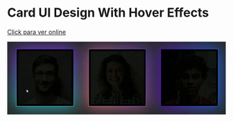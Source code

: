 # Card UI Design With Hover Effects


[Click para ver online](https://sebagnh.github.io/Card-UI-Design-With-Hover-Effects-v3/ "Click para ver online")


![Muestra](./img/Muestra-card-ui.gif "Muestra")